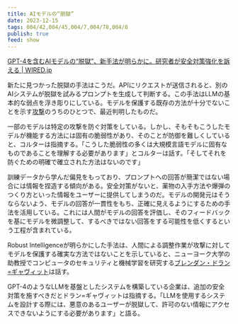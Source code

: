 ```yaml
---
title: AIモデルの“脱獄”
date: 2023-12-15
tags: 004/42,004/45,004/7,004/78,004/8
publish: true
feed: show
---
```


[GPT-4を含むAIモデルの“脱獄”、新手法が明らかに。研究者が安全対策強化を訴える \| WIRED.jp](https://wired.jp/article/automated-ai-attack-gpt-4/)

新たに見つかった脱獄の手法はこうだ。APIにリクエストが送信されると、別のAIシステムが脱獄を試みるプロンプトを生成して判断する。この手法はLLMの基本的な弱点を浮き彫りにしている。モデルを保護する既存の方法が十分でないことを示す[攻撃](https://wired.jp/article/openai-custom-chatbots-gpts-prompt-injection-attacks/)のうちのひとつで、最近判明したものだ。

一部のモデルは特定の攻撃を防ぐ対策をしている。しかし、そもそもこうしたモデルが機能する方法には固有の脆弱性があり、そのことが防御を難しくしていると、コルターは指摘する。「こうした脆弱性の多くは大規模言語モデルに固有なものであることを理解する必要があります」とコルターは話す。「そしてそれを防ぐための明確で確立された方法はないのです」

訓練データから学んだ偏見をもっており、プロンプトへの回答が簡潔ではない場合には情報を捏造する傾向がある。安全対策がないと、薬物の入手方法や爆弾のつくり方といった情報をユーザーに提供してしまうのだ。モデルの開発元はそうならないよう、モデルの回答が一貫性をもち、正確に見えるようにするための手法を活用している。これには人間がモデルの回答を評価し、そのフィードバックを基にモデルを微調整して、するべきではない回答をする可能性を低くするという工程が含まれている。

Robust Intelligenceが明らかにした手法は、人間による調整作業が攻撃に対してモデルを保護する確実な方法ではないことを示していると、ニューヨーク大学の助教授でコンピュータのセキュリティと機械学習を研究する[ブレンダン・ドラン=ギャヴィット](https://engineering.nyu.edu/faculty/brendan-dolan-gavitt)は話す。

GPT-4のようなLLMを基盤としたシステムを構築している企業は、追加の安全対策を施すべきだとドラン=ギャヴィットは指摘する。「LLMを使用するシステムを設計する際には、悪意のあるユーザーが脱獄して、許可のない情報にアクセスできないようにする必要があります」と語る。
